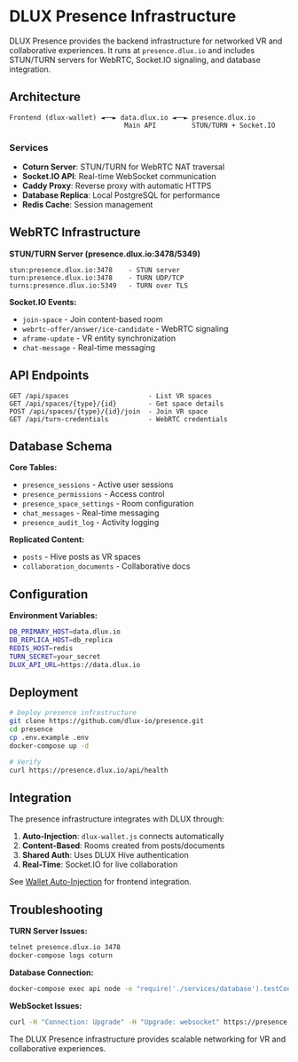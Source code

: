 # DLUX Presence Infrastructure

DLUX Presence provides the backend infrastructure for networked VR and collaborative experiences. It runs at `presence.dlux.io` and includes STUN/TURN servers for WebRTC, Socket.IO signaling, and database integration.

## Architecture

```
Frontend (dlux-wallet) ◄──► data.dlux.io ◄──► presence.dlux.io
                             Main API         STUN/TURN + Socket.IO
```

### Services

- **Coturn Server**: STUN/TURN for WebRTC NAT traversal
- **Socket.IO API**: Real-time WebSocket communication  
- **Caddy Proxy**: Reverse proxy with automatic HTTPS
- **Database Replica**: Local PostgreSQL for performance
- **Redis Cache**: Session management

## WebRTC Infrastructure

**STUN/TURN Server (presence.dlux.io:3478/5349)**
```
stun:presence.dlux.io:3478    - STUN server
turn:presence.dlux.io:3478    - TURN UDP/TCP  
turns:presence.dlux.io:5349   - TURN over TLS
```

**Socket.IO Events:**
- `join-space` - Join content-based room
- `webrtc-offer/answer/ice-candidate` - WebRTC signaling
- `aframe-update` - VR entity synchronization
- `chat-message` - Real-time messaging

## API Endpoints

```
GET /api/spaces                    - List VR spaces
GET /api/spaces/{type}/{id}        - Get space details  
POST /api/spaces/{type}/{id}/join  - Join VR space
GET /api/turn-credentials          - WebRTC credentials
```

## Database Schema

**Core Tables:**
- `presence_sessions` - Active user sessions
- `presence_permissions` - Access control
- `presence_space_settings` - Room configuration
- `chat_messages` - Real-time messaging
- `presence_audit_log` - Activity logging

**Replicated Content:**
- `posts` - Hive posts as VR spaces
- `collaboration_documents` - Collaborative docs

## Configuration

**Environment Variables:**
```bash
DB_PRIMARY_HOST=data.dlux.io
DB_REPLICA_HOST=db_replica
REDIS_HOST=redis
TURN_SECRET=your_secret
DLUX_API_URL=https://data.dlux.io
```

## Deployment

```bash
# Deploy presence infrastructure
git clone https://github.com/dlux-io/presence.git
cd presence
cp .env.example .env
docker-compose up -d

# Verify
curl https://presence.dlux.io/api/health
```

## Integration

The presence infrastructure integrates with DLUX through:

1. **Auto-Injection**: `dlux-wallet.js` connects automatically
2. **Content-Based**: Rooms created from posts/documents  
3. **Shared Auth**: Uses DLUX Hive authentication
4. **Real-Time**: Socket.IO for live collaboration

See [Wallet Auto-Injection](./wallet-injection.md) for frontend integration.

## Troubleshooting

**TURN Server Issues:**
```bash
telnet presence.dlux.io 3478
docker-compose logs coturn
```

**Database Connection:**
```bash
docker-compose exec api node -e "require('./services/database').testConnection()"
```

**WebSocket Issues:**
```bash
curl -H "Connection: Upgrade" -H "Upgrade: websocket" https://presence.dlux.io/socket.io/
```

The DLUX Presence infrastructure provides scalable networking for VR and collaborative experiences. 